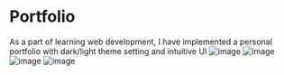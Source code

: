 # Portfolio
As a part of learning web development, I have implemented a personal portfolio with dark/light theme setting and intuitive UI
![image](https://github.com/SoundaryaLahari-K/Portfolio/assets/89791461/116bba95-c1e7-43d9-aaec-74ebb754d3a5)
![image](https://github.com/SoundaryaLahari-K/Portfolio/assets/89791461/64cd63b2-9294-493b-9ba9-c8f2f0f8f122)
![image](https://github.com/SoundaryaLahari-K/Portfolio/assets/89791461/60a64a2d-a2be-4308-a7eb-ecd1a30932b0)
![image](https://github.com/SoundaryaLahari-K/Portfolio/assets/89791461/26fec34b-d791-46c0-a81a-8ad7f3219c90)
